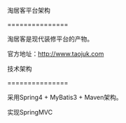 淘居客平台架构

===============


淘居客是现代装修平台的产物。

官方地址：http://www.taojuk.com




技术架构

===============

采用Spring4 + MyBatis3 + Maven架构。

实现SpringMVC
